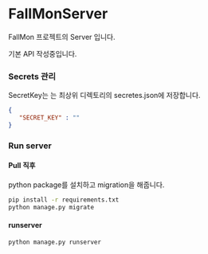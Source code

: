 # FallMonServer

FallMon 프로젝트의 Server 입니다. 

기본 API 작성중입니다.

### Secrets 관리
SecretKey는 는 최상위 디렉토리의 secretes.json에 저장합니다.
```json
{
   "SECRET_KEY" : ""
} 
```

### Run server

#### Pull 직후
python package를 설치하고 
migration을 해줍니다.
```bash
pip install -r requirements.txt
python manage.py migrate
```

#### runserver
```bash
python manage.py runserver
```